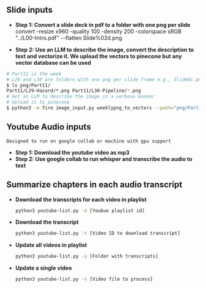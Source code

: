 
## Slide inputs

- **Step 1: Convert a slide deck in pdf to a folder with one png per slide** 
convert -resize x960 -quality 100 -density 200 -colorspace sRGB "../L00-Intro.pdf" --flatten Slide%02d.png

- **Step 2: Use an LLM to describe the image, convert the description to text and vectorize it. We upload the vectors to pinecone but any vector database can be used**
```bash
# Part11 is the week
# L29 and L30 are folders with one png per slide frame e.g., Slide01.png
$ ls png/Part11/
Part11/L29-Hazard/*.png Part11/L30-Pipeline/*.png
# Get an LLM to describe the image in a verbose manner
# Upload it to pinecone
$ python3 -m fire image_input.py weeklypng_to_vectors --path="png/Part11/*/
```

## Youtube Audio inputs

`Designed to run on google collab or machine with gpu support`

- **Step 1: Download the youtube video as mp3**
- **Step 2: Use google collab to run whisper and transcribe the audio to text**



## Summarize chapters in each audio transcript

- **Download the transcripts for each video in playlist**
  ```bash
  python3 youtube-list.py -d [Youbue playlist id]
  ```
- **Download the transcript**
  ```bash
  python3 youtube-list.py -t [Video ID to download transcript]
  ```
- **Update all videos in playlist**
  ```bash
  python3 youtube-list.py -u [Folder with transcripts]
  ```
- **Update a single video**
  ```bash
  python3 youtube-list.py -v [Video file to process]
  ```
